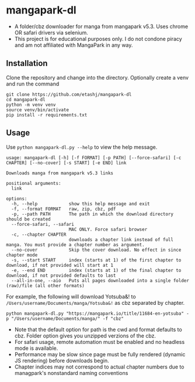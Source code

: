 # mangapark-dl
 - A folder/cbz downloader for manga from mangapark v5.3. Uses chrome OR safari drivers via selenium.
 - This project is for educational purposes only. I do not condone piracy and am not affiliated with MangaPark in any way. 

## Installation
Clone the repository and change into the directory. Optionally create a venv and run the command
```
git clone https://github.com/etashj/mangapark-dl
cd mangapark-dl
python -m venv venv
source venv/bin/activate
pip install -r requirements.txt
```

## Usage
Use `python mangapark-dl.py --help` to view the help message.
```
usage: mangapark-dl [-h] [-f FORMAT] [-p PATH] [--force-safari] [-c CHAPTER] [--no-cover] [-s START] [-e END] link

Downloads manga from mangapark v5.3 links

positional arguments:
  link

options:
  -h, --help            show this help message and exit
  -f, --format FORMAT   raw, zip, cbz, pdf
  -p, --path PATH       The path in which the download directory should be created
  --force-safari, --safari
                        MAC ONLY. Force safari browser
  -c, --chapter CHAPTER
                        downloads a chapter link instead of full manga. You must provide a chapter number as argument.
  --no-cover            Skip the cover download. No effect in since chapter mode
  -s, --start START     index (starts at 1) of the first chapter to download, if not provided will start at 1
  -e, --end END         index (starts at 1) of the final chapter to download, if not provided defaults to last
  --all-in-one, --aio   Puts all pages downloaded into a single folder (raw)/file (all other formats)
```

For example, the following will download Yotsuba&! to `/Users/username/Documents/manga/Yotsuba&!` as cbz separated by chapter.
```
python mangapark-dl.py "https://mangapark.io/title/11684-en-yotsuba" -p "/Users/username/Documents/manga/" -f "cbz"
```
 - Note that the default option for path is the cwd and format defaults to cbz. Folder option gives you unzipped verzions of the cbz.
 - For safari usage, remote automation must be enabled and no headless mode is available.
 - Performance may be slow since page must be fully rendered (dynamic JS rendering) before downloads begin.
 - Chapter indices may not correspond to actual chapter numbers due to managpark's nonstandard naming conventions

